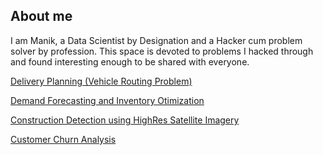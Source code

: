 ## About me

I am Manik, a Data Scientist by Designation and a Hacker cum problem solver by profession. This space is devoted to problems I hacked through and found interesting enough to be shared with everyone. 


[Delivery Planning (Vehicle Routing Problem)](https://manikazad.github.io/delivery_plan) 

[Demand Forecasting and Inventory Otimization](https://manikazad.github.io/inventoryPlanning) 

[Construction Detection using HighRes Satellite Imagery](https://manikazad.github.io/construct_detect) 

[Customer Churn Analysis](https://manikazad.github.io/ChurnAnalysis) 

